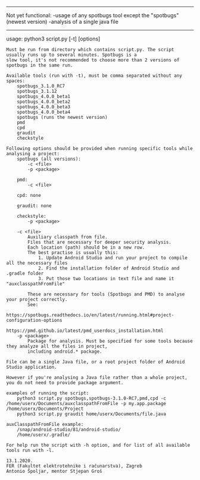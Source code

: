 ******************
Not yet functional:
-usage of any spotbugs tool except the "spotbugs" (newest version)
-analysis of a single java file
******************

usage: python3 script.py [-t] [options] <file>
    
    Must be run from directory which contains script.py. The script usually runs up to several minutes. Spotbugs is a
    slow tool, it's not recommended to choose more than 2 versions of spotbugs in the same run.
    
    Available tools (run with -t), must be comma separated without any spaces:
        spotbugs_3.1.0_RC7
        spotbugs_3.1.12
        spotbugs_4.0.0_beta1
        spotbugs_4.0.0_beta2
        spotbugs_4.0.0_beta3
        spotbugs_4.0.0_beta4
        spotbugs (runs the newest version)
        pmd
        cpd
        graudit
        checkstyle

    Following options should be provided when running specific tools while analysing a project:
        spotbugs (all versions):
            -c <file>
            -p <package>
            
        pmd:
            -c <file>
        
        cpd: none
        
        graudit: none
        
        checkstyle:
            -p <package>
        
        -c <file>
            Auxiliary classpath from file.
            Files that are necessary for deeper security analysis.
            Each location (path) should be in a new row.
            The best practise is usually this:
                1. Update Android Studio and run your project to compile all the necessary files
                2. Find the installation folder of Android Studio and .gradle folder
                3. Put those two locations in text file and name it "auxclasspathFromFile"
            
            These are necessary for tools (Spotbugs and PMD) to analyse your project correctly.
            See:
                https://spotbugs.readthedocs.io/en/latest/running.html#project-configuration-options
                https://pmd.github.io/latest/pmd_userdocs_installation.html
        -p <package>
            Package for analysis. Must be specified for some tools because they analyze all the files in project,
            including android.* package.
            
    File can be a single Java file, or a root project folder of Android Studio application.
    
    However if you're analysing a Java file rather than a whole project, you do not need to provide package argument.
    
    examples of running the script:
        python3 script.py spotbugs,spotbugs-3.1.0-RC7,pmd,cpd -c /home/userx/Documents/auxclasspathFromFile -p my.app.package /home/userx/Documents/Project
        python3 script.py graudit home/userx/Documents/file.java
        
    auxClasspathFromFile example:
        /snap/android-studio/81/android-studio/
        /home/userx/.gradle/
        
    For help run the script with -h option, and for list of all available tools run with -l.
    
    13.1.2020.
    FER (Fakultet elektrotehnike i računarstva), Zagreb
    Antonio Špoljar, mentor Stjepan Groš
